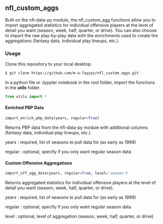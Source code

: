## nfl_custom_aggs

Built on the nfl-data-py module, the nfl_custom_agg functions allow you to import aggregated statistics for individual offensive players at the level of detail you want (season, week, half, quarter, or drive). You can also choose to import the raw play-by-play data with the enrichments used to create the aggregations (fantasy data, individual play lineups, etc.).

### Usage
Clone this repository to your local desktop.

```bash
$ git clone https://github.com/m-a-fayyaz/nfl_custom_aggs.git
```

In a python file or Jypyter notebook in the root folder, import the functions in the **utils** folder.

```python
from utils import *
```

#### Enriched PBP Data
```python
import_enrich_pbp_data(years, regular=True)
```
Returns PBP data from the nfl-data-py module with additional columns (fantasy data, individual play lineups, etc.).

years
: required, list of seasons to pull data for (as early as 1999)

regular
: optional, specify if you only want regular season data

#### Custom Offensive Aggregations
```python
import_off_agg_data(years, regular=True, level='season')
```
Returns aggregated statistics for individual offensive players at the level of detail you want (season, week, half, quarter, or drive).

years
: required, list of seasons to pull data for (as early as 1999)

regular
: optional, specify if you only want regular season data

level
: optional, level of aggregation (season, week, half, quarter, or drive)

